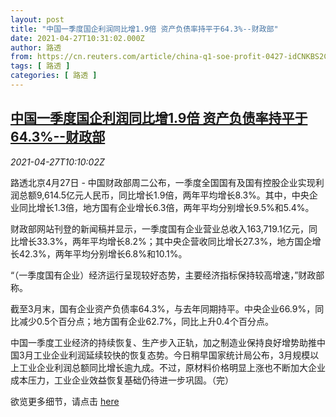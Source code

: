 ```yaml
---
layout: post
title: "中国一季度国企利润同比增1.9倍 资产负债率持平于64.3%--财政部"
date: 2021-04-27T10:31:02.000Z
author: 路透
from: https://cn.reuters.com/article/china-q1-soe-profit-0427-idCNKBS2CE12G
tags: [ 路透 ]
categories: [ 路透 ]
---
```

<!--1619519462000-->
[中国一季度国企利润同比增1.9倍 资产负债率持平于64.3%--财政部](https://cn.reuters.com/article/china-q1-soe-profit-0427-idCNKBS2CE12G)
------

<div>
<div><i>2021-04-27T10:10:02Z</i></div><p>路透北京4月27日 - 中国财政部周二公布，一季度全国国有及国有控股企业实现利润总额9,614.5亿元人民币，同比增长1.9倍，两年平均增长8.3%。其中，中央企业同比增长1.3倍，地方国有企业增长6.3倍，两年平均分别增长9.5%和5.4%。</p><p>财政部网站刊登的新闻稿并显示，一季度国有企业营业总收入163,719.1亿元，同比增长33.3%，两年平均增长8.2%；其中央企营收同比增长27.3%，地方国企增长42.3%，两年平均分别增长6.8%和10.1%。</p><p>“（一季度国有企业）经济运行呈现较好态势，主要经济指标保持较高增速，”财政部称。</p><p>截至3月末，国有企业资产负债率64.3%，与去年同期持平。中央企业66.9%，同比减少0.5个百分点；地方国有企业62.7%，同比上升0.4个百分点。</p><p>中国一季度工业经济的持续恢复、生产步入正轨，加之制造业保持良好增势助推中国3月工业企业利润延续较快的恢复态势。今日稍早国家统计局公布，3月规模以上工业企业利润总额同比增长逾九成。不过，原材料价格明显上涨也不断加大企业成本压力，工业企业效益恢复基础仍待进一步巩固。（完）</p><p>欲览更多细节，请点击 <a href="http://zcgls.mof.gov.cn/qiyeyunxingdongtai/202104/t20210427_3693199.htm">here</a></p>
</div>
